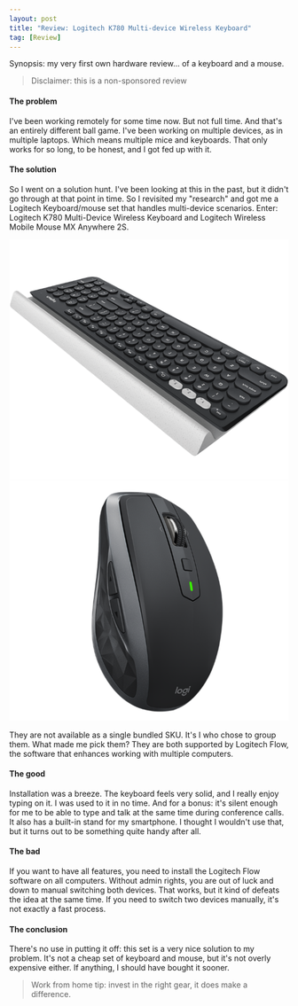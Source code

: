 ```yaml
---
layout: post
title: "Review: Logitech K780 Multi-device Wireless Keyboard"
tag: [Review]
---
```

Synopsis: my very first own hardware review... of a keyboard and a mouse.

> Disclaimer: this is a non-sponsored review

#### The problem
I've been working remotely for some time now. But not full time. And that's an entirely different ball game. I've been working on multiple devices, as in multiple laptops. Which means multiple mice and keyboards. That only works for so long, to be honest, and I got fed up with it.

#### The solution
So I went on a solution hunt. I've been looking at this in the past, but it didn't go through at that point in time.  So I revisited my "research" and got me a Logitech Keyboard/mouse set that handles multi-device scenarios. Enter: Logitech K780 Multi-Device Wireless Keyboard and Logitech Wireless Mobile Mouse MX Anywhere 2S.

![Logitech K780](/img/k780-multi-device-keyboard.png)
![Logitech MX Anywhere 2S](/img/mx-anywhere-2s.png)

They are not available as a single bundled SKU. It's I who chose to group them. What made me pick them? They are both supported by Logitech Flow, the software that enhances working with multiple computers.

#### The good
Installation was a breeze. The keyboard feels very solid, and I really enjoy typing on it. I was used to it in no time. And for a bonus: it's silent enough for me to be able to type and talk at the same time during conference calls. It also has a built-in stand for my smartphone. I thought I wouldn't use that, but it turns out to be something quite handy after all.

#### The bad
If you want to have all features, you need to install the Logitech Flow software on all computers. Without admin rights, you are out of luck and down to manual switching both devices. That works, but it kind of defeats the idea at the same time. If you need to switch two devices manually, it's not exactly a fast process.

#### The conclusion
There's no use in putting it off: this set is a very nice solution to my problem.  It's not a cheap set of keyboard and mouse, but it's not overly expensive either. If anything, I should have bought it sooner.

> Work from home tip: invest in the right gear, it does make a difference.
